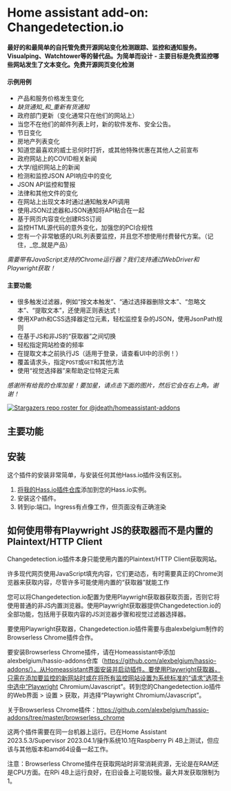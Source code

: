 # Home assistant add-on: Changedetection.io

**最好的和最简单的自托管免费开源网站变化检测跟踪、监控和通知服务。Visualping、Watchtower等的替代品。为简单而设计 - 主要目标是免费监控哪些网站发生了文本变化。免费开源网页变化检测**

#### 示例用例

- 产品和服务价格发生变化
- _缺货通知_和_重新有货通知_
- 政府部门更新（变化通常只在他们的网站上）
- 当您不在他们的邮件列表上时，新的软件发布、安全公告。
- 节日变化
- 房地产列表变化
- 知道您最喜欢的威士忌何时打折，或其他特殊优惠在其他人之前宣布
- 政府网站上的COVID相关新闻
- 大学/组织网站上的新闻
- 检测和监控JSON API响应中的变化
- JSON API监控和警报
- 法律和其他文件的变化
- 在网站上出现文本时通过通知触发API调用
- 使用JSON过滤器和JSON通知将API粘合在一起
- 基于网页内容变化创建RSS订阅
- 监控HTML源代码的意外变化，加强您的PCI合规性
- 您有一个非常敏感的URL列表要监控，并且您不想使用付费替代方案。（记住，_您_就是产品）

_需要带有JavaScript支持的Chrome运行器？我们支持通过WebDriver和Playwright获取！_

#### 主要功能

- 很多触发过滤器，例如“按文本触发”、“通过选择器删除文本”、“忽略文本”、“提取文本”，还使用正则表达式！
- 使用XPath和CSS选择器定位元素，轻松监控复杂的JSON，使用JsonPath规则
- 在基于JS和非JS的“获取器”之间切换
- 轻松指定网站检查的频率
- 在提取文本之前执行JS（适用于登录，请查看UI中的示例！）
- 覆盖请求头，指定`POST`或`GET`和其他方法
- 使用“视觉选择器”来帮助定位特定元素

_感谢所有给我的仓库加星！要加星，请点击下面的图片，然后它会在右上角。谢谢！_

[![Stargazers repo roster for @jdeath/homeassistant-addons](https://reporoster.com/stars/jdeath/homeassistant-addons)](https://github.com/jdeath/homeassistant-addons/stargazers)

## 主要功能


## 安装

这个插件的安装非常简单，与安装任何其他Hass.io插件没有区别。

1. [将我的Hass.io插件仓库][repository]添加到您的Hass.io实例。
1. 安装这个插件。
1. 转到ip:端口。Ingress有点像工作，但页面没有正确渲染

## 如何使用带有Playwright JS的获取器而不是内置的Plaintext/HTTP Client

Changedetection.io插件本身只能使用内置的Plaintext/HTTP Client获取网站。

许多现代网页使用JavaScript填充内容，它们更动态，有时需要真正的Chrome浏览器来获取内容，尽管许多可能使用内置的“获取器”就能工作

您可以将Changedetection.io配置为使用Playwright获取器获取页面，否则它将使用普通的非JS内置浏览器。使用Playwright获取器提供Changedetection.io的全部功能，包括用于获取内容的JS浏览器步骤和视觉过滤器选择器。

要使用Playwright获取器，Changedetection.io插件需要与由alexbelgium制作的Browserless Chrome插件合作。

要安装Browserless Chrome插件，请在Homeassistant中添加alexbelgium/hassio-addons仓库（https://github.com/alexbelgium/hassio-addons/）。从Homeassistant界面安装并启动插件。要使用Playwright获取器，只需在添加要监控的新网站时或在将所有监控网站设置为系统标准的“请求”选项卡中选中“Playwright Chromium/Javascript”。转到您的Changedetection.io插件的Web界面 > 设置 > 获取，并选择“Playwright Chromium/Javascript”。

关于Browserless Chrome插件：https://github.com/alexbelgium/hassio-addons/tree/master/browserless_chrome

这两个插件需要在同一台机器上运行。已在Home Assistant 2023.5.3/Supervisor 2023.04.1/操作系统10.1在Raspberry Pi 4B上测试，但应该与其他版本和amd64设备一起工作。

注意：Browserless Chrome插件在获取网站时非常消耗资源，无论是在RAM还是CPU方面。在RPi 4B上运行良好，在旧设备上可能较慢。最大并发获取限制为1。

[repository]: https://github.com/jdeath/homeassistant-addons